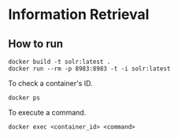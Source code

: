 # Information Retrieval

## How to run

```shell
docker build -t solr:latest . 
docker run --rm -p 8983:8983 -t -i solr:latest
```

To check a container's ID.

```shell
docker ps
```

To execute a command.

```shell
docker exec <container_id> <command>
```
